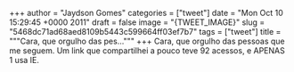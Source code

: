 
+++
author = "Jaydson Gomes"
categories = ["tweet"]
date = "Mon Oct 10 15:29:45 +0000 2011"
draft = false
image = "{TWEET_IMAGE}"
slug = "5468dc71ad68aed8109b5443c599664ff03ef7b7"
tags = ["tweet"]
title = """Cara, que orgulho das pes..."""
+++
Cara, que orgulho das pessoas que me seguem. Um link que compartilhei a pouco teve 92 acessos, e APENAS 1 usa IE.
